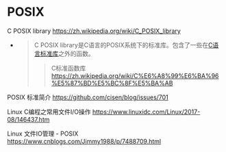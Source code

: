 
# POSIX

C POSIX library https://zh.wikipedia.org/wiki/C_POSIX_library
- > C POSIX library是C语言的POSIX系统下的标准库。包含了一些在[C语言标准库](https://zh.wikipedia.org/wiki/C%E6%A8%99%E6%BA%96%E5%87%BD%E5%BC%8F%E5%BA%AB)之外的函数。
  >> C标准函数库 https://zh.wikipedia.org/wiki/C%E6%A8%99%E6%BA%96%E5%87%BD%E5%BC%8F%E5%BA%AB

POSIX 标准简介 https://github.com/cisen/blog/issues/701

Linux C编程之常用文件I/O操作 https://www.linuxidc.com/Linux/2017-08/146437.htm

Linux 文件IO管理 - POSIX https://www.cnblogs.com/Jimmy1988/p/7488709.html
